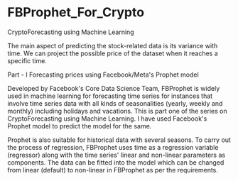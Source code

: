 # FBProphet_For_Crypto

CryptoForecasting using Machine Learning

The main aspect of predicting the stock-related data is its variance with time. We can project the possible price of the dataset when it reaches a specific time. 


Part - I Forecasting prices using Facebook/Meta's Prophet model

Developed by Facebook's Core Data Science Team, FBProphet is widely used in machine learning for forecasting time series for instances that involve time series data with all 
kinds of seasonalities (yearly, weekly and monthly) including holidays and vacations. This is part one of the series on CryptoForecasting using Machine Learning. 
I have used Facebook's Prophet model to predict the model for the same.

Prophet is also suitable for historical data with several seasons. To carry out the process of regression, FBProphet uses time as a regression variable (regressor) along with the 
time series' linear and non-linear parameters as components. The data can be fitted into the model which can be changed from linear (default) to non-linear in FBProphet as per the 
requirements. 

